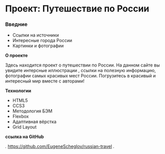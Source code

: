 # Проект: Путешествие по России

### Введние
* Ссылки на источники
* Интересные города России
* Картинки и фотографии

**О проекте**

Здесь находится проект о путешествии по России. 
На данном сайте вы увидите интерсные иллюстрации , ссылки на полезную информацию, фотографии самых красивых мест России.
Погрузитесь в красивый и интересный мир вместе с авторами!

**Технологии**

* HTML5
* CCS3
* Методология БЭМ
* Flexbox
* Адаптивная вёрстка
* Grid Layout


**ссылка на GitHub**

*.* https://github.com/EugeneScheglov/russian-travel *.*


